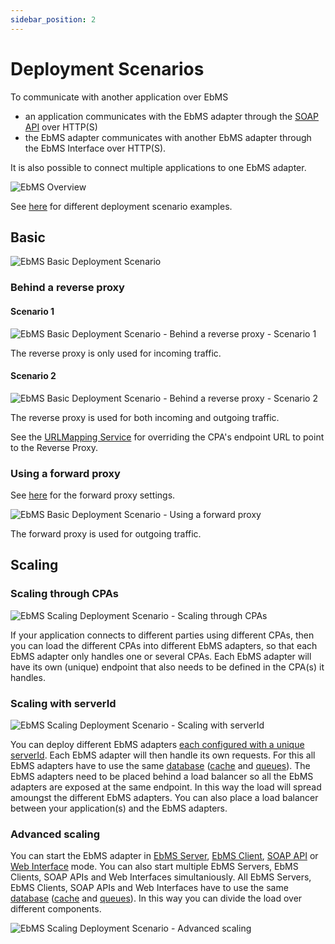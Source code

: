 ```yaml
---
sidebar_position: 2
---
```


# Deployment Scenarios

To communicate with another application over EbMS

- an application communicates with the EbMS adapter through the [SOAP API](soap) over HTTP(S)
- the EbMS adapter communicates with another EbMS adapter through the EbMS Interface over HTTP(S).

It is also possible to connect multiple applications to one EbMS adapter.

![EbMS Overview](/assets/images/ebms-overview.svg)

See [here](examples) for different deployment scenario examples.

## Basic

![EbMS Basic Deployment Scenario](/assets/images/ebms-basic.svg)

### Behind a reverse proxy

#### Scenario 1

![EbMS Basic Deployment Scenario - Behind a reverse proxy - Scenario 1](/assets/images/ebms-rproxy1.svg)

The reverse proxy is only used for incoming traffic.

#### Scenario 2

![EbMS Basic Deployment Scenario - Behind a reverse proxy - Scenario 2](/assets/images/ebms-rproxy2.svg)

The reverse proxy is used for both incoming and outgoing traffic.

See the [URLMapping Service](/ebms-core/api.md#urlmappingservice) for overriding the CPA's endpoint URL to point to the Reverse Proxy.

### Using a forward proxy

See [here](/ebms-core/properties.md#forward-proxy) for the forward proxy settings.

![EbMS Basic Deployment Scenario - Using a forward proxy](/assets/images/ebms-fproxy.svg)

The forward proxy is used for outgoing traffic.

## Scaling

### Scaling through CPAs

![EbMS Scaling Deployment Scenario - Scaling through CPAs](/assets/images/ebms-scaling-cpa.svg)

If your application connects to different parties using different CPAs, then you can load the different CPAs into different EbMS adapters, so that each EbMS adapter only handles one or several CPAs. Each EbMS adapter will have its own (unique) endpoint that also needs to be defined in the CPA(s) it handles.

### Scaling with serverId

![EbMS Scaling Deployment Scenario - Scaling with serverId](/assets/images/ebms-scaling-serverid.svg)

You can deploy different EbMS adapters [each configured with a unique serverId](/ebms-core/properties.md#ebms-core). Each EbMS adapter will then handle its own requests. For this all EbMS adapters have to use the same [database](properties#database) ([cache](/ebms-core/properties.md#cache) and [queues](/ebms-core/properties.md#jms)). The EbMS adapters need to be placed behind a load balancer so all the EbMS adapters are exposed at the same endpoint. In this way the load will spread amoungst the different EbMS adapters. You can also place a load balancer between your application(s) and the EbMS adapters.

### Advanced scaling

You can start the EbMS adapter in [EbMS Server](command#start-in-ebms-server-mode), [EbMS Client](command#start-in-ebms-client-mode), [SOAP API](command#start-in-soap-api-mode) or [Web Interface](command#start-in-web-interface-mode) mode. You can also start multiple EbMS Servers, EbMS Clients, SOAP APIs and Web Interfaces simultaniously. All EbMS Servers, EbMS Clients, SOAP APIs and Web Interfaces have to use the same [database](properties#database) ([cache](/ebms-core/properties.md#cache) and [queues](/ebms-core/properties.md#jms)). In this way you can divide the load over different components.

![EbMS Scaling Deployment Scenario - Advanced scaling](/assets/images/ebms-scaling-advanced.svg)
